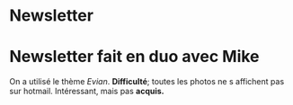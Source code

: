 # Newsletter
Newsletter fait en duo avec Mike
================================
On a utilisé le thème _Evian_.
**Difficulté**; toutes les photos ne s affichent pas sur hotmail. 
Intéressant, mais pas **acquis.**
